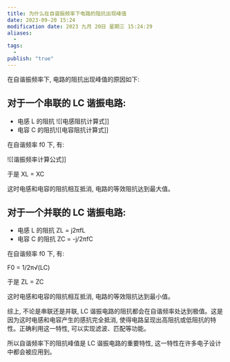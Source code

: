 ```yaml
---
title: 为什么在自谐振频率下电路的阻抗出现峰值
date: 2023-09-20 15:24
modification date: 2023 九月 20日 星期三 15:24:29
aliases:
  - 
tags:
  - 
publish: "true"
---
```


在自谐振频率下, 电路的阻抗出现峰值的原因如下:

## 对于一个串联的 LC 谐振电路:

- 电感 L 的阻抗 ![[电感阻抗计算式]]
- 电容 C 的阻抗![[电容阻抗计算式]]

在自谐频率 f0 下, 有:

![[谐振频率计算公式]]

于是 XL = XC 

这时电感和电容的阻抗相互抵消, 电路的等效阻抗达到最大值。

## 对于一个并联的 LC 谐振电路:

- 电感 L 的阻抗 ZL = j2πfL  
- 电容 C 的阻抗 ZC = -j/2πfC

在自谐频率 f0 下, 有:

F0 = 1/2π√(LC)

于是 ZL = ZC

这时电感和电容的阻抗相互抵消, 电路的等效阻抗达到最小值。

综上, 不论是串联还是并联, LC 谐振电路的阻抗都会在自谐频率处达到极值。这是因为这时电感和电容产生的感抗完全抵消, 使得电路呈现出高阻抗或低阻抗的特性。正确利用这一特性, 可以实现滤波、匹配等功能。

所以自谐频率下的阻抗峰值是 LC 谐振电路的重要特性, 这一特性在许多电子设计中都会被应用到。